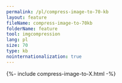 ```yaml
---
permalink: /pl/compress-image-to-70-kb
layout: feature
fileName: compress-image-to-70kb
folderName: feature
tool: imgcompression
lang: pl
size: 70
type: kb
nointernationalization: true
---
```

{%- include compress-image-to-X.html -%}       
